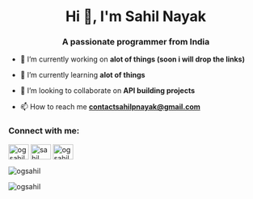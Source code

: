<h1 align="center">Hi 👋, I'm Sahil Nayak</h1>
<h3 align="center">A passionate programmer from India</h3>





- 🔭 I’m currently working on **alot of things (soon i will drop the links)**

- 🌱 I’m currently learning **alot of things**

- 👯 I’m looking to collaborate on **API building projects**

- 📫 How to reach me **contactsahilpnayak@gmail.com**

<h3 align="left">Connect with me:</h3>
<p align="left">
<a href="https://twitter.com/ogsahilnayak" target="blank"><img align="center" src="https://raw.githubusercontent.com/rahuldkjain/github-profile-readme-generator/master/src/images/icons/Social/twitter.svg" alt="ogsahilnayak" height="30" width="40" /></a>
<a href="https://linkedin.com/in/sahil nayak" target="blank"><img align="center" src="https://raw.githubusercontent.com/rahuldkjain/github-profile-readme-generator/master/src/images/icons/Social/linked-in-alt.svg" alt="sahil nayak" height="30" width="40" /></a>
<a href="https://instagram.com/ogsahilnayak" target="blank"><img align="center" src="https://raw.githubusercontent.com/rahuldkjain/github-profile-readme-generator/master/src/images/icons/Social/instagram.svg" alt="ogsahilnayak" height="30" width="40" /></a>
</p>



<p><img align="center" src="https://github-readme-stats.vercel.app/api/top-langs?username=ogsahil&show_icons=true&locale=en&layout=compact" alt="ogsahil" /></p>

<p><img align="center" src="https://github-readme-streak-stats.herokuapp.com/?user=ogsahil&" alt="ogsahil" /></p>
